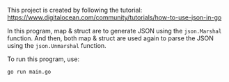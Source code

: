 This project is created by following the tutorial:
https://www.digitalocean.com/community/tutorials/how-to-use-json-in-go

In this program, map & struct are to generate JSON using the `json.Marshal` function.
And then, both map & struct are used again to parse the JSON using the `json.Unmarshal` function.

To run this program, use:
```bash
go run main.go
```
